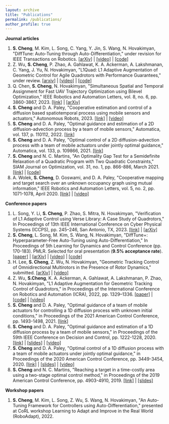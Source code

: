 ```yaml
---
layout: archive
title: "Publications"
permalink: /publications/
author_profile: true
---
```


**Journal articles**
1. **S. Cheng**, M. Kim, L. Song, C. Yang, Y. Jin, S. Wang, N. Hovakimyan, "DiffTune: Auto-Tuning through Auto-Differentiation," under revision for IEEE Transactions on Robotics. [\[arXiv\]](https://arxiv.org/abs/2209.10021) \| [\[video\]](https://youtu.be/g42UxcIHUdg) \|  [\[code\]](https://github.com/Sheng-Cheng/DiffTuneOpenSource)
1. Z. Wu, **S. Cheng**, P. Zhao, A. Gahlawat, K. A. Ackerman, A. Lakshmanan, C. Yang, J. Yu, N. Hovakimyan, "L1Quad: L1 Adaptive Augmentation of Geometric Control for Agile Quadrotors with Performance Guarantees," under review. [\[arxiv\]](https://arxiv.org/abs/2302.07208) \| [\[video\]](https://youtu.be/18-2OqTRJ50) \| [\[code\]](https://github.com/Sheng-Cheng/ardupilot/tree/ACRL-master-L1AC)
1. Q. Chen, **S. Cheng**, N. Hovakimyan, "Simultaneous Spatial and Temporal Assignment for Fast UAV Trajectory Optimization using Bilevel Optimization," IEEE Robotics and Automation Letters, vol. 8, no. 6, pp. 3860-3867, 2023. [\[link\]](https://ieeexplore.ieee.org/document/10117594) \| [\[arXiv\]](https://arxiv.org/abs/2211.15902)
1. **S. Cheng** and D. A. Paley, "Cooperative estimation and control of a diffusion based spatiotemporal process using mobile sensors and actuators," Autonomous Robots, 2023. [\[link\]](https://link.springer.com/article/10.1007/s10514-023-10105-9) \| [\[video\]](https://youtu.be/i8Lms1cOoyI)
1. **S. Cheng** and D. A. Paley, "Optimal guidance and estimation of a 2D diffusion-advection process by a team of mobile sensors," Automatica, vol. 137, p. 110112, 2022. [\[link\]](https://www.sciencedirect.com/science/article/pii/S0005109821006415)
1. **S. Cheng** and D. A. Paley, "Optimal control of a 2D diffusion-advection process with a team of mobile actuators under jointly optimal guidance," Automatica, vol. 133, p. 109866, 2021. [\[link\]](https://www.sciencedirect.com/science/article/pii/S0005109821003873?dgcid=author)
1. **S. Cheng** and N. C. Martins, "An Optimality Gap Test for a Semidefinite Relaxation of a Quadratic Program with Two Quadratic Constraints," SIAM Journal on Optimization, vol. 31, no. 1, pp. 866-886, March 2021. [\[link\]](https://epubs.siam.org/doi/abs/10.1137/19M1273761) \| [\[code\]](https://github.com/Sheng-Cheng/QC2QP-SDR-Optimality-Gap-Test)
1. A. Wolek, **S. Cheng**, D. Goswami, and D. A. Paley, "Cooperative mapping and target search over an unknown occupancy graph using mutual information," IEEE Robotics and Automation Letters, vol. 5, no. 2, pp. 1071-1078, April 2020. [\[link\]](https://ieeexplore.ieee.org/abstract/document/8957494) \| [\[video\]](xx)
<!---
. *S. Cheng*, "[http://hdl.handle.net/1903/21417 Reaching a target within a GPS-denied or costly area: a two-stage optimal control approach]," M.S. Thesis, University of Maryland, College Park, MD, 2018.
--->

**Conference papers**
1. L. Song, Y. Li, **S. Cheng**, P. Zhao, S. Mitra, N. Hovakimyan, "Verification of L1 Adaptive Control using Verse Library: A Case Study of Quadrotors," In Proceedings of 13th IEEE International Conference on Cyber Physical Systems (ICCPS), pp. 245–246, San Antonio, TX, 2023. [\[link\]](https://dl.acm.org/doi/10.1145/3576841.3589618) \| [\[arXiv\]](https://arxiv.org/abs/2303.13819)
1. **S. Cheng**, L. Song, M. Kim, S. Wang, N. Hovakimyan, "DiffTune+: Hyperparameter-Free Auto-Tuning using Auto-Differentiation," In Proceedings of 5th Learning for Dynamics and Control Conference (pp. 170-183). PMLR. Selected for oral presentation (**9.5% acceptance rate**). [\[paper\]](https://proceedings.mlr.press/v211/cheng23b/cheng23b.pdf) \| [\[arXiv\]](https://arxiv.org/abs/2212.03194) \| [\[video\]](https://www.youtube.com/live/9dk6tRNxUU8?feature=share&t=22479) \| [\[code\]](https://github.com/Sheng-Cheng/DiffTuneOpenSource)
1. H. Lee, **S. Cheng**, Z. Wu, N. Hovakimyan, "Geometric Tracking Control of Omnidirectional Multirotors in the Presence of Rotor Dynamics," submitted. [\[arXiv\]](https://arxiv.org/abs/2209.10024) \| [\[video\]](https://youtu.be/Ip6MeS7rLhI)
1. Z. Wu, **S.Cheng**, K. A. Ackerman, A. Gahlawat, A. Lakshmanan, P. Zhao, N. Hovakimyan, "L1 Adaptive Augmentation for Geometric Tracking Control of Quadrotors," in Proceedings of the International Conference on Robotics and Automation (ICRA), 2022, pp. 1329–1336. [\[paper\]](https://ieeexplore.ieee.org/document/9811946) \| [\[code\]](https://github.com/HovakimyanResearch/L1-Mambo) \| [\[video\]](https://youtu.be/25Z7iAkZ5xw)
1. **S. Cheng** and D. A. Paley, "Optimal guidance of a team of mobile actuators for controlling a 1D diffusion process with unknown initial conditions," in Proceedings of the 2021 American Control Conference, pp. 1493-1498, 2021. [\[link\]](https://ieeexplore.ieee.org/document/9483247)
1. **S. Cheng** and D. A. Paley, "Optimal guidance and estimation of a 1D diffusion process by a team of mobile sensors," in Proceedings of the 59th IEEE Conference on Decision and Control, pp. 1222-1228, 2020. [\[link\]](https://ieeexplore.ieee.org/document/9303985) \| [\[slides\]](file/CDC_2020_slides.pdf) \| [\[video\]](https://youtu.be/wMje3es4z2w)
1. **S. Cheng** and D. A. Paley, "Optimal control of a 1D diffusion process with a team of mobile actuators under jointly optimal guidance," in Proceedings of the 2020 American Control Conference, pp. 3449-3454, 2020. [\[link\]](https://ieeexplore.ieee.org/abstract/document/9147830) \| [\[slides\]](file/ACC2020_slides_noBackup_public.pptx) \| [\[video\]](https://youtu.be/0avnDGVcMyc)
1. **S. Cheng** and N. C. Martins, "Reaching a target in a time-costly area using a two-stage optimal control method," in Proceedings of the 2019 American Control Conference, pp. 4903-4910, 2019. [\[link\]](https://ieeexplore.ieee.org/document/8815119) \| [\[slides\]](file/ACC_2019_Slide.pdf) 

**Workshop papers**
1. **S. Cheng**, M. Kim, L. Song, Z. Wu, S. Wang, N. Hovakimyan, "An Auto-Tuning Framework for Controllers using Auto-Differentiation," presented at CoRL workshop Learning to Adapt and Improve in the Real World (RoboAdapt), 2022.

